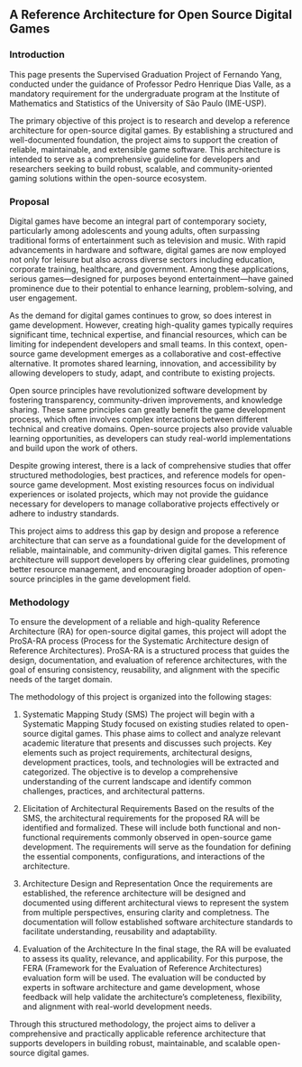 ## A Reference Architecture for Open Source Digital Games

### Introduction

This page presents the Supervised Graduation Project of Fernando Yang, conducted under the guidance of Professor Pedro Henrique Dias Valle, as a mandatory requirement for the undergraduate program at the Institute of Mathematics and Statistics of the University of São Paulo (IME-USP).

The primary objective of this project is to research and develop a reference architecture for open-source digital games. By establishing a structured and well-documented foundation, the project aims to support the creation of reliable, maintainable, and extensible game software. This architecture is intended to serve as a comprehensive guideline for developers and researchers seeking to build robust, scalable, and community-oriented gaming solutions within the open-source ecosystem.

### Proposal

Digital games have become an integral part of contemporary society, particularly among adolescents and young adults, often surpassing traditional forms of entertainment such as television and music. With rapid advancements in hardware and software, digital games are now employed not only for leisure but also across diverse sectors including education, corporate training, healthcare, and government. Among these applications, serious games—designed for purposes beyond entertainment—have gained prominence due to their potential to enhance learning, problem-solving, and user engagement.

As the demand for digital games continues to grow, so does interest in game development. However, creating high-quality games typically requires significant time, technical expertise, and financial resources, which can be limiting for independent developers and small teams. In this context, open-source game development emerges as a collaborative and cost-effective alternative. It promotes shared learning, innovation, and accessibility by allowing developers to study, adapt, and contribute to existing projects.

Open source principles have revolutionized software development by fostering transparency, community-driven improvements, and knowledge sharing. These same principles can greatly benefit the game development process, which often involves complex interactions between different technical and creative domains. Open-source projects also provide valuable learning opportunities, as developers can study real-world implementations and build upon the work of others.

Despite growing interest, there is a lack of comprehensive studies that offer structured methodologies, best practices, and reference models for open-source game development. Most existing resources focus on individual experiences or isolated projects, which may not provide the guidance necessary for developers to manage collaborative projects effectively or adhere to industry standards.

This project aims to address this gap by design and propose a reference architecture that can serve as a foundational guide for the development of reliable, maintainable, and community-driven digital games. This reference architecture will support developers by offering clear guidelines, promoting better resource management, and encouraging broader adoption of open-source principles in the game development field.

### Methodology

To ensure the development of a reliable and high-quality Reference Architecture (RA) for open-source digital games, this project will adopt the ProSA-RA process (Process for the Systematic Architecture design of Reference Architectures). ProSA-RA is a structured process that guides the design, documentation, and evaluation of reference architectures, with the goal of ensuring consistency, reusability, and alignment with the specific needs of the target domain.

The methodology of this project is organized into the following stages:

1. Systematic Mapping Study (SMS)
    The project will begin with a Systematic Mapping Study focused on existing studies related to open-source digital games. This phase aims to collect and analyze relevant academic literature that presents and discusses such projects. Key elements such as project requirements, architectural designs, development practices, tools, and technologies will be extracted and categorized. The objective is to develop a comprehensive understanding of the current landscape and identify common challenges, practices, and architectural patterns.

2. Elicitation of Architectural Requirements
    Based on the results of the SMS, the architectural requirements for the proposed RA will be identified and formalized. These will include both functional and non-functional requirements commonly observed in open-source game development. The requirements will serve as the foundation for defining the essential components, configurations, and interactions of the architecture.

3. Architecture Design and Representation
    Once the requirements are established, the reference architecture will be designed and documented using different architectural views to represent the system from multiple perspectives, ensuring clarity and completness. The documentation will follow established software architecture standards to facilitate understanding, reusability and adaptability.

4. Evaluation of the Architecture
    In the final stage, the RA will be evaluated to assess its quality, relevance, and applicability. For this purpose, the FERA (Framework for the Evaluation of Reference Architectures) evaluation form will be used. The evaluation will be conducted by experts in software architecture and game development, whose feedback will help validate the architecture’s completeness, flexibility, and alignment with real-world development needs.

Through this structured methodology, the project aims to deliver a comprehensive and practically applicable reference architecture that supports developers in building robust, maintainable, and scalable open-source digital games.
